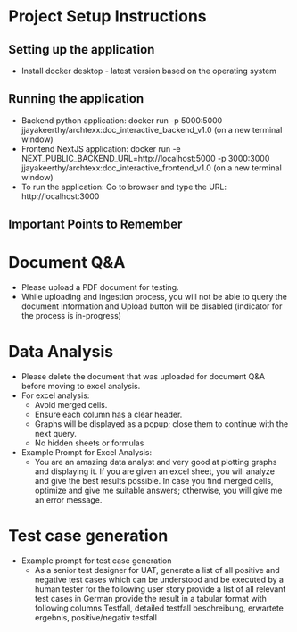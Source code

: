 # Project Setup Instructions

## Setting up the application 
* Install docker desktop - latest version based on the operating system

## Running the application 
* Backend python application: docker run -p 5000:5000 jjayakeerthy/archtexx:doc_interactive_backend_v1.0 (on a new terminal window)
* Frontend NextJS application: docker run -e NEXT_PUBLIC_BACKEND_URL=http://localhost:5000 -p 3000:3000 jjayakeerthy/archtexx:doc_interactive_frontend_v1.0 (on a new terminal window)
* To run the application: Go to browser and type the URL: http://localhost:3000 

## Important Points to Remember

# Document Q&A
* Please upload a PDF document for testing.
* While uploading and ingestion process, you will not be able to query the document information and Upload button will be disabled (indicator for the process is in-progress)

# Data Analysis
* Please delete the document that was uploaded for document Q&A before moving to excel analysis.
* For excel analysis:
   * Avoid merged cells.
   * Ensure each column has a clear header.
   * Graphs will be displayed as a popup; close them to continue with the next query.
   * No hidden sheets or formulas
* Example Prompt for Excel Analysis:
   * You are an amazing data analyst and very good at plotting graphs and displaying it. If you are given an excel sheet, you will analyze and give the best results possible. In case you find merged cells, optimize and give me suitable answers; otherwise, you will    give me an error message.
 
# Test case generation 
* Example prompt for test case generation
   * As a senior test designer for UAT, generate a list of all positive and negative test cases which can be understood and be executed by a human tester for the following user story provide a list of all relevant test cases in German provide the result in a tabular format with following columns Testfall, detailed testfall beschreibung, erwartete ergebnis, positive/negativ testfall
